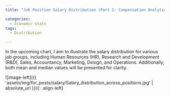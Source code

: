 ```yaml
---
title: "Job Position Salary Distribution (Part 2: Compensation Analytics)"

categories:
  - Economic stats 
tags:
  - Distribution

---
```



In the upcoming chart, I aim to illustrate the salary distribution for various job groups, including Human Resources (HR), Research and Development (R&D), Sales, Accountancy, Marketing, Design, and Operations. Additionally, both mean and median values will be presented for clarity.



![image-left]({{ 'assets/img/for_posts/salary/Salary_distribution_across_positions.jpg' | absolute_url }}){: .align-left} 